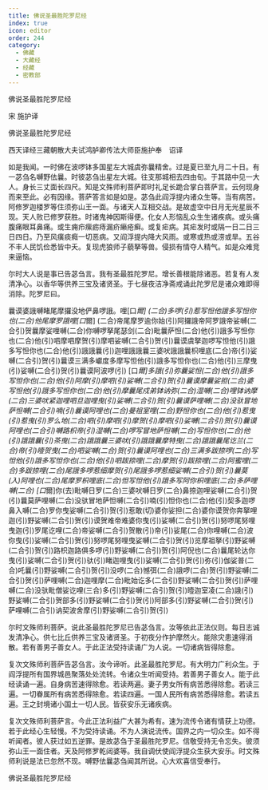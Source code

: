 ```yaml
---
title: 佛说圣最胜陀罗尼经
index: true
icon: editor
order: 244
category:
  - 佛藏
  - 大藏经
  - 经藏
  - 密教部
---
```


  佛说圣最胜陀罗尼经  

宋 施护译  

佛说圣最胜陀罗尼经  

西天译经三藏朝散大夫试鸿胪卿传法大师臣施护奉　诏译  

如是我闻。一时佛在波啰钵多国星左大城虞弥曩精舍。过是夏已至九月二十日。有一苾刍名嚩野佉曩。时彼苾刍出星左大城。往支那城相去四由旬。于其路中见一大人。身长三丈面长四尺。知是文殊师利菩萨即时礼足长跪合掌白菩萨言。云何现身而来至此。必有因缘。菩萨答言如是如是。苾刍此阎浮提内诸众生等。当有病苦。阿修罗迦楼罗等住须弥山王一面。与诸天人互相交战。是故虚空中日月无光星辰不现。天人败已修罗获胜。时诸鬼神因斯得便。化女人形恼乱众生生诸疾病。或头痛腹痛眼耳鼻痛。或生痈疖瘰疬痔漏疥癞疮癣。或复疟病。其疟发时或隔一日二日三日四日。乃至风癀痰癊一切恶病。又阎浮提内降大风雨。或寒或热或涝或旱。五谷不丰人民饥俭悉皆中夭。复现虎狼师子藐拏等兽。侵损有情夺人精气。如是众难竞来逼恼。  

尔时大人说是事已告苾刍言。我有圣最胜陀罗尼。增长善根能除诸恶。若复有人发清净心。以香华等供养三宝及诸贤圣。于七昼夜洁净斋戒诵此陀罗尼是诸众难即得消除。陀罗尼曰。  

曩谟婆誐嚩睹尾摩攞没地俨鼻啰誐。哩[口*爾] (二合)多啰(引)惹写怛他誐多写怛你也(二合)他尾摩罗誐哩[口*爾] (二合)帝尾摩罗逾你始(引)阿攞誐帝阿罗誐帝娑嚩(二合引)贺曩摩娑哩嚩(二合)你嚩啰拏尾瑟剑(二合)毗曩萨怛(二合)他(引)誐多写怛你也(二合)他(引)呬摩呬摩贺(引)摩呬娑嚩(二合引)贺(引)曩谟虞拏迦啰写怛他(引)誐多写怛你也(二合)他(引)誐誐曩(引)迦哩誐誐曩三婆吠誐誐曩枳哩底(二合)帝(引)娑嚩(二合引)贺(引)曩谟三满多巘度多摩写怛他(引)誐多写怛你也(二合)他(引)三摩曳(引)娑嚩(二合引)贺(引)曩谟阿波啰(引) [口*爾]多誐(引)弥曩娑怛(二合)他(引)誐多写怛你也(二合)他(引)阿摩(引)摩呬(引)娑嚩(二合引)贺(引)曩谟摩曩娑担(二合)婆写怛他(引)誐多写怛你也(二合)他(引)摩曩尾戍弟钵讷弥(二合)湿嚩(二合)哩钵讷摩(二合)三婆吠紧迦哩呬旦迦哩曳(引)娑嚩(二合引)贺(引)曩谟萨哩嚩(二合)没驮冒地萨怛嚩(二合引)喃(引)曩谟阿哩也(二合)曼祖室哩(二合)野怛你也(二合)他(引)惹曳(引)惹曳(引)罗么地(二合)呬(引)摩呬(引)摩贺(引)摩呬(引)娑嚩(二合引)贺(引)曩谟阿哩也(二合引)嚩路枳帝(引)湿嚩(二合)啰写冒地萨怛嚩(二合)写怛你也(二合)他(引)誐誐曩(引)茶曳(二合)誐誐曩三婆吠(引)誐誐曩摩特曳(二合)誐誐曩尾讫兰(二合)帝(引)曀贺曳(二合)呬娑嚩(二合)贺(引)曩谟阿哩也(二合)三满多跋捺啰(二合)写怛他(引)誐多写怛你也(二合)他(引)呬跋捺哩(二合)摩贺(引)跋捺哩(二合)阿蜜哩(二合)多跋捺哩(二合)尾誐多啰惹细摩贺(引)尾誐多啰惹细娑嚩(二合引)贺(引)曩莫(入)阿哩也(二合)尾摩罗枳哩底(二合)怛写怛他(引)誐多写阿你枳哩底(二合)多萨哩嚩(二合) [口*爾]你(去)毗嚩日罗(二合)三婆吠嚩日罗(二合)鼻捺迦哩娑嚩(二合引)贺(引)曩莫萨哩嚩(二合)没驮冒地萨怛嚩(二合引)喃(引)怛你也(二合)他(引)契多迦啰鼻入嚩(二合)罗你曳娑嚩(二合引)贺(引)惹敢(切)婆你娑担(二合)婆你谟贺你奔拏哩迦(引)野娑嚩(二合引)贺(引)谟贺难帝难婆你曳(引)娑嚩(二合引)贺(引)努啰尾努哩曳迦(引)罗尾讫哩(二合)帝娑嚩(二合引)贺散(引)帝(引)娑尾(二合)你哩嚩(二合)波你曳(引)娑嚩(二合引)贺(引)努啰尾努哩曳娑嚩(二合引)贺(引)览摩祖拏(引)野娑嚩(二合引)贺(引)路枳迦路俱多啰(引)野娑嚩(二合引)贺(引)阿倪也(二合)曩尾轮达你曳(引)娑嚩(二合引)贺(引)驮(引)睹迦哩曳(引)娑嚩(二合引)贺(引)弥(引)伽娑普(二合)吒曩(引)野娑嚩(二合引)贺(引)没啰(二合)憾弭(二合)誐啰(二合)贺(引)野娑嚩(二合引)贺(引)萨哩嚩(二合)迦哩摩(二合)毗始讫多(二合引)野娑嚩(二合引)贺(引)萨哩嚩(二合)没驮毗僧娑讫哩(三合)多(引)野娑嚩(二合引)贺(引)曀迦室凌(二合)誐(引)野娑嚩(二合引)贺部多(引)野娑嚩(二合引)贺(引)阿部多(引)野娑嚩(二合引)贺(引)萨哩嚩(二合引)讷契波舍摩(引)野娑嚩(二合引)贺(引)  

尔时文殊师利菩萨。说此圣最胜陀罗尼已告苾刍言。汝等依此正法仪则。每日志诚发清净心。供七比丘供养三宝及诸贤圣。于初夜分作护摩然火。能除灾患速得消散。若有善男子善女人。于此正法受持读诵广为人说。一切诸病皆得除愈。  

复次文殊师利菩萨告苾刍言。汝今谛听。此圣最胜陀罗尼。有大明力广利众生。于阎浮提所有国界城邑聚落处处流转。令诸众生听闻受持。若善男子善女人。能于此经读诵一遍。自身病苦速得除愈。若读两遍。妻子男女所有病苦悉得除愈。若读三遍。一切眷属所有病苦悉得除愈。若读四遍。一国人民所有病苦悉得除愈。若读五遍。王之封境诸小国土一切人民。皆获安乐无诸疾病。  

复次文殊师利菩萨言。今此正法利益广大甚为希有。速为流传令诸有情获上功德。若于此经心生轻慢。不为受持读诵。不为人演说流传。国界之内一切众生。如不得听闻者。彼人获过如五逆罪。是故苾刍于圣最胜陀罗尼。信敬受持无令忘失。彼须弥山王一面住者。天及阿修罗乾闼婆等。我自调伏使阎浮提众生获大安乐。时文殊师利说是法已忽然不现。嚩野佉曩苾刍闻其所说。心大欢喜信受奉行。  

佛说圣最胜陀罗尼经  
